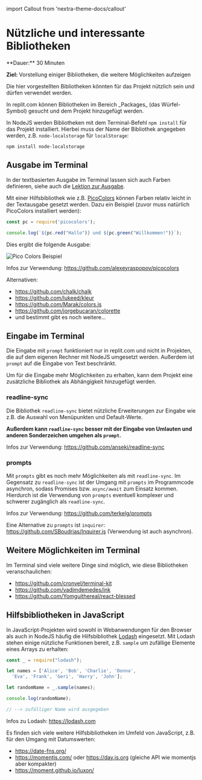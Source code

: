 import Callout from 'nextra-theme-docs/callout'

# Nützliche und interessante Bibliotheken

<Callout>
  **Dauer:** 30 Minuten
  
  **Ziel:** Vorstellung einiger Bibliotheken, die 
  weitere Möglichkeiten aufzeigen
</Callout>

Die hier vorgestellten Bibliotheken könnten für das 
Projekt nützlich sein und dürfen verwendet werden.

<Callout type="warning">
In replit.com können Bibliotheken im Bereich
_Packages_ (das Würfel-Symbol) gesucht und 
dem Projekt hinzugefügt werden.

In NodeJS werden Bibliotheken mit dem 
Terminal-Befehl `npm install` für das Projekt 
installiert. Hierbei muss der Name der Bibliothek 
angegeben werden, z.B. `node-localstorage` für 
`localStorage`:

```
npm install node-localstorage
```
</Callout>

## Ausgabe im Terminal

In der textbasierten Ausgabe im Terminal
lassen sich auch Farben definieren, siehe
auch die [Lektion zur Ausgabe](/prog/02-basics/io#ausgabe-formatieren).

Mit einer Hilfsbibliothek wie z.B. 
[PicoColors](https://github.com/alexeyraspopov/picocolors)
können Farben relativ leicht in der Textausgabe
gesetzt werden. Dazu ein Beispiel (zuvor muss
natürlich PicoColors installiert werden):

```js
const pc = require('picocolors');

console.log(`${pc.red("Hallo")} und ${pc.green("Willkommen!")}`);
```

Dies ergibt die folgende Ausgabe:

![Pico Colors Beispiel](/images/prog/pico_colors.png)

Infos zur Verwendung: https://github.com/alexeyraspopov/picocolors

Alternativen:

- https://github.com/chalk/chalk
- https://github.com/lukeed/kleur
- https://github.com/Marak/colors.js
- https://github.com/jorgebucaran/colorette
- und bestimmt gibt es noch weitere…

## Eingabe im Terminal

Die Eingabe mit `prompt` funktioniert nur 
in replit.com und nicht in Projekten, die auf
dem eigenen Rechner mit NodeJS umgesetzt werden.
Außerdem ist `prompt` auf die Eingabe von 
Text beschränkt. 

Um für die Eingabe mehr Möglichkeiten zu erhalten,
kann dem Projekt eine zusätzliche Bibliothek 
als Abhängigkeit hinzugefügt werden.

### readline-sync

Die Bibliothek `readline-sync` bietet nützliche
Erweiterungen zur Eingabe wie z.B. die Auswahl von
Menüpunkten und Default-Werte. 

**Außerdem kann `readline-sync` besser mit
der Eingabe von Umlauten und anderen Sonderzeichen
umgehen als `prompt`.**

Infos zur Verwendung: https://github.com/anseki/readline-sync


### prompts

Mit `prompts` gibt es noch mehr Möglichkeiten
als mit `readline-sync`. Im Gegensatz zu 
`readline-sync` ist der Umgang mit `prompts` 
im Programmcode asynchron, sodass Promises bzw.
`async/await` zum Einsatz kommen. Hierdurch
ist die Verwendung von `prompts` eventuell 
komplexer und schwerer zugänglich als 
`readline-sync`.

Infos zur Verwendung: https://github.com/terkelg/prompts

Eine Alternative zu `prompts` ist 
`inquirer`: https://github.com/SBoudrias/Inquirer.js 
(Verwendung ist auch asynchron).

## Weitere Möglichkeiten im Terminal  

Im Terminal sind viele weitere Dinge sind möglich,
wie diese Bibliotheken veranschaulichen:

- https://github.com/cronvel/terminal-kit
- https://github.com/vadimdemedes/ink
- https://github.com/Yomguithereal/react-blessed

## Hilfsbibliotheken in JavaScript

In JavaScript-Projekten wird sowohl in 
Webanwendungen für den Browser als auch in
NodeJS häufig die Hilfsbibliothek 
[Lodash](https://lodash.com) eingesetzt. 
Mit Lodash stehen einige nützliche Funktionen
bereit, z.B. `sample` um zufällige Elemente
eines Arrays zu erhalten:

```js
const _ = require("lodash");

let names = ['Alice', 'Bob', 'Charlie', 'Donna',
  'Eva', 'Frank', 'Geri', 'Harry', 'John'];

let randomName = _.sample(names);

console.log(randomName);

// --> zufälliger Name wird ausgegeben 
```

Infos zu Lodash: https://lodash.com

Es finden sich viele weitere Hilfsbibliotheken
im Umfeld von JavaScript, z.B. für den Umgang
mit Datumswerten:

- https://date-fns.org/
- https://momentjs.com/ oder https://day.js.org (gleiche API wie momentjs aber kompakter)
- https://moment.github.io/luxon/

